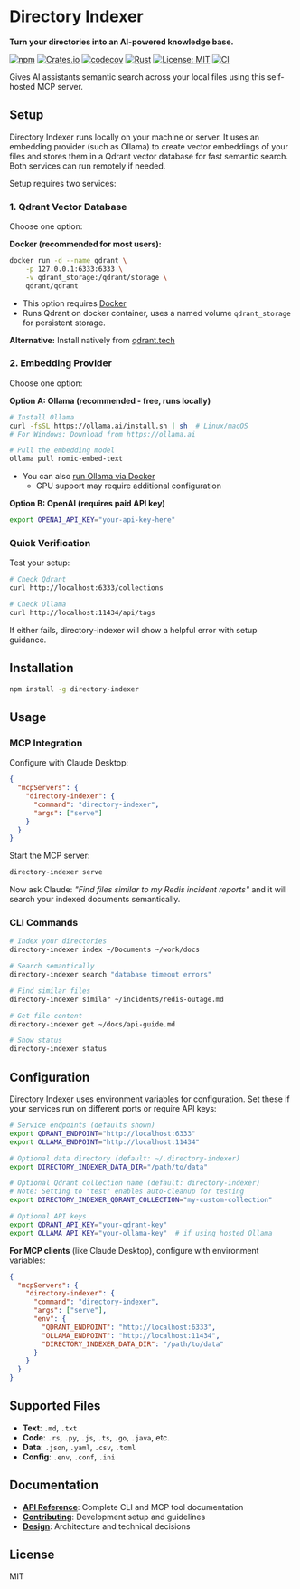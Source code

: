 # Directory Indexer

**Turn your directories into an AI-powered knowledge base.**

[![npm](https://img.shields.io/npm/v/directory-indexer)](https://npmjs.com/package/directory-indexer)
[![Crates.io](https://img.shields.io/crates/v/directory-indexer)](https://crates.io/crates/directory-indexer)
[![codecov](https://codecov.io/gh/peteretelej/directory-indexer/graph/badge.svg?token=j6aBBpfqkN)](https://codecov.io/gh/peteretelej/directory-indexer)
[![Rust](https://img.shields.io/badge/rust-1.70+-blue.svg)](https://www.rust-lang.org)
[![License: MIT](https://img.shields.io/badge/License-MIT-green.svg)](https://opensource.org/licenses/MIT)
[![CI](https://github.com/peteretelej/directory-indexer/workflows/CI/badge.svg)](https://github.com/peteretelej/directory-indexer/actions)

Gives AI assistants semantic search across your local files using this self-hosted MCP server.

## Setup

Directory Indexer runs locally on your machine or server. It uses an embedding provider (such as Ollama) to create vector embeddings of your files and stores them in a Qdrant vector database for fast semantic search. Both services can run remotely if needed.

Setup requires two services:

### 1. Qdrant Vector Database

Choose one option:

**Docker (recommended for most users):**

```bash
docker run -d --name qdrant \
    -p 127.0.0.1:6333:6333 \
    -v qdrant_storage:/qdrant/storage \
    qdrant/qdrant
```

- This option requires [Docker](https://docs.docker.com/get-docker/)
- Runs Qdrant on docker container, uses a named volume `qdrant_storage` for persistent storage.

**Alternative:** Install natively from [qdrant.tech](https://qdrant.tech/documentation/guides/installation/)

### 2. Embedding Provider

Choose one option:

**Option A: Ollama (recommended - free, runs locally)**

```bash
# Install Ollama
curl -fsSL https://ollama.ai/install.sh | sh  # Linux/macOS
# For Windows: Download from https://ollama.ai

# Pull the embedding model
ollama pull nomic-embed-text
```

- You can also [run Ollama via Docker](https://ollama.com/blog/ollama-is-now-available-as-an-official-docker-image)
  - GPU support may require additional configuration

**Option B: OpenAI (requires paid API key)**

```bash
export OPENAI_API_KEY="your-api-key-here"
```

### Quick Verification

Test your setup:

```bash
# Check Qdrant
curl http://localhost:6333/collections

# Check Ollama
curl http://localhost:11434/api/tags
```

If either fails, directory-indexer will show a helpful error with setup guidance.

## Installation

```bash
npm install -g directory-indexer
```

## Usage

### MCP Integration

Configure with Claude Desktop:

```json
{
  "mcpServers": {
    "directory-indexer": {
      "command": "directory-indexer",
      "args": ["serve"]
    }
  }
}
```

Start the MCP server:

```bash
directory-indexer serve
```

Now ask Claude: _"Find files similar to my Redis incident reports"_ and it will search your indexed documents semantically.

### CLI Commands

```bash
# Index your directories
directory-indexer index ~/Documents ~/work/docs

# Search semantically
directory-indexer search "database timeout errors"

# Find similar files
directory-indexer similar ~/incidents/redis-outage.md

# Get file content
directory-indexer get ~/docs/api-guide.md

# Show status
directory-indexer status
```

## Configuration

Directory Indexer uses environment variables for configuration. Set these if your services run on different ports or require API keys:

```bash
# Service endpoints (defaults shown)
export QDRANT_ENDPOINT="http://localhost:6333"
export OLLAMA_ENDPOINT="http://localhost:11434"

# Optional data directory (default: ~/.directory-indexer)
export DIRECTORY_INDEXER_DATA_DIR="/path/to/data"

# Optional Qdrant collection name (default: directory-indexer)
# Note: Setting to "test" enables auto-cleanup for testing
export DIRECTORY_INDEXER_QDRANT_COLLECTION="my-custom-collection"

# Optional API keys
export QDRANT_API_KEY="your-qdrant-key"
export OLLAMA_API_KEY="your-ollama-key"  # if using hosted Ollama
```

**For MCP clients** (like Claude Desktop), configure with environment variables:

```json
{
  "mcpServers": {
    "directory-indexer": {
      "command": "directory-indexer",
      "args": ["serve"],
      "env": {
        "QDRANT_ENDPOINT": "http://localhost:6333",
        "OLLAMA_ENDPOINT": "http://localhost:11434",
        "DIRECTORY_INDEXER_DATA_DIR": "/path/to/data"
      }
    }
  }
}
```

## Supported Files

- **Text**: `.md`, `.txt`
- **Code**: `.rs`, `.py`, `.js`, `.ts`, `.go`, `.java`, etc.
- **Data**: `.json`, `.yaml`, `.csv`, `.toml`
- **Config**: `.env`, `.conf`, `.ini`

## Documentation

- **[API Reference](docs/designs/API.md)**: Complete CLI and MCP tool documentation
- **[Contributing](docs/CONTRIBUTING.md)**: Development setup and guidelines
- **[Design](docs/design.md)**: Architecture and technical decisions

## License

MIT
